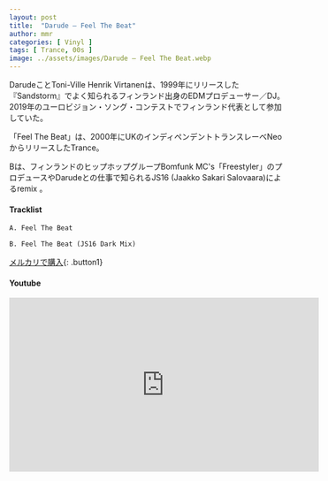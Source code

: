 ```yaml
---
layout: post
title:  "Darude – Feel The Beat"
author: mmr
categories: [ Vinyl ]
tags: [ Trance, 00s ]
image: ../assets/images/Darude – Feel The Beat.webp
---
```


DarudeことToni-Ville Henrik Virtanenは、1999年にリリースした『Sandstorm』でよく知られるフィンランド出身のEDMプロデューサー／DJ。2019年のユーロビジョン・ソング・コンテストでフィンランド代表として参加していた。

「Feel The Beat」は、2000年にUKのインディペンデントトランスレーベNeoからリリースしたTrance。

Bは、フィンランドのヒップホップグループBomfunk MC's「Freestyler」のプロデュースやDarudeとの仕事で知られるJS16 (Jaakko Sakari Salovaara)によるremix 。

#### Tracklist
```md
A. Feel The Beat

B. Feel The Beat (JS16 Dark Mix)
```

[メルカリで購入](https://jp.mercari.com/item/m34566795370?afid=6142608987){: .button1}

#### Youtube
<iframe width="560" height="315" src="https://www.youtube.com/embed/6zyx09CcHMk?si=F7nLjFdvTWIdNNqG" title="YouTube video player" frameborder="0" allow="accelerometer; autoplay; clipboard-write; encrypted-media; gyroscope; picture-in-picture; web-share" referrerpolicy="strict-origin-when-cross-origin" allowfullscreen></iframe>